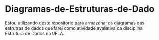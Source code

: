# Diagramas-de-Estruturas-de-Dado
Estou utilizando deste repositorio para armazenar os diagramas das estrutras de dados que farei como atividade avaliativa da disciplina Estrutura de Dados na UFLA.
